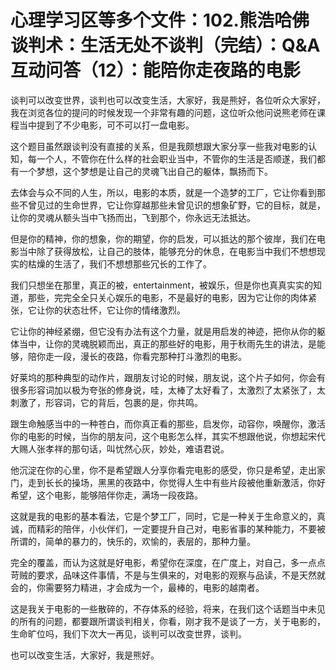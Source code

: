 # 心理学习区等多个文件：102.熊浩哈佛谈判术：生活无处不谈判（完结）：Q&A互动问答（12）：能陪你走夜路的电影

谈判可以改变世界，谈判也可以改变生活，大家好，我是熊好，各位听众大家好，我在浏览各位的提问的时候发现一个非常有趣的问题，这位听众他问说熊老师在课程当中提到了不少电影，可不可以打一盘电影。

这个题目虽然跟谈判没有直接的关系，但是我颇想跟大家分享一些我对电影的认知，每一个人，不管你在什么样的社会职业当中，不管你的生活是否顺遂，我们都有一个梦想，这个梦想是让自己的灵魂飞出自己的躯体，飘扬而下。

去体会与众不同的人生，所以，电影的本质，就是一个造梦的工厂，它让你看到那些不曾见过的生命世界，它让你穿越那些未曾见识的想象矿野，它的目标，就是，让你的灵魂从额头当中飞扬而出，飞到那个，你永远无法抵达。

但是你的精神，你的想象，你的期望，你的启发，可以抵达的那个彼岸，我们在电影当中除了获得放松，让自己的肢体，能够充分的休息，在电影当中我们不想想现实的枯燥的生活了，我们不想想那些冗长的工作了。

我们只想坐在那里，真正的被，entertainment，被娱乐，但是你也真真实实的知道，那些，完完全全只关心娱乐的电影，不是最好的电影，因为它让你的肉体紧张，它让你的状态壮怀，它让你的情绪激烈。

它让你的神经紧绷，但它没有办法有这个力量，就是用启发的神迹，把你从你的躯体当中，让你的灵魂脱颖而出，真正的那些好的电影，用于秋雨先生的讲法，是能够，陪你走一段，漫长的夜路，你看完那种打斗激烈的电影。

好莱坞的那种典型的动作片，跟朋友讨论的时候，朋友说，这个片子如何，你会有很多形容词加以极为夸张的修身说，哇，太棒了太好看了，太激烈了太紧张了，太刺激了，形容词，它的背后，包裹的是，你共鸣。

跟生命触感当中的一种苍白，而你真正看的那些，启发你，动容你，唤醒你，激活你的电影的时候，当你的朋友问，这个电影怎么样，其实不想跟他说，你想起宋代大赐人张孝祥的那句话，叫忧然心灰，妙处，难语君说。

他沉淀在你的心里，你不是希望跟人分享你看完电影的感受，你只是希望，走出家门，走到长长的操场，黑黑的夜路中，你觉得人生中有些片段被他重新激活，你好希望，这个电影，能够陪伴你走，满场一段夜路。

这就是我的电影的基本看法，它是个梦工厂，同时，它是一种关于生命意义的，真诚，而精彩的陪伴，小伙伴们，一定要提升自己对，电影省事的某种能力，不要被所谓的，简单的暴力的，快乐的，欢愉的，表层的，那种力量。

完全的覆盖，而认为这就是好电影，希望你在深度，在广度上，对自己，多一点点苛贼的要求，品味这件事情，不是与生俱来的，对电影的观察与品读，不是天然就会的，你需要努力精进，才会成为一个，最棒的，电影的越南者。

这是我关于电影的一些散碎的，不存体系的经验，将来，在我们这个话题当中未见的所有的问题，都要跟所谓谈判相关，你看，刚才我不是谈了一方，关于电影的，生命旷位吗，我们下次大一再见，谈判可以改变世界，谈判。

也可以改变生活，大家好，我是熊好。